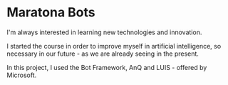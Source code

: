 # Maratona Bots
I'm always interested in learning new technologies and innovation.

I started the course in order to improve myself in artificial intelligence, so necessary in our future - as we are already seeing in the present.

In this project, I used the Bot Framework, AnQ and LUIS - offered by Microsoft.
